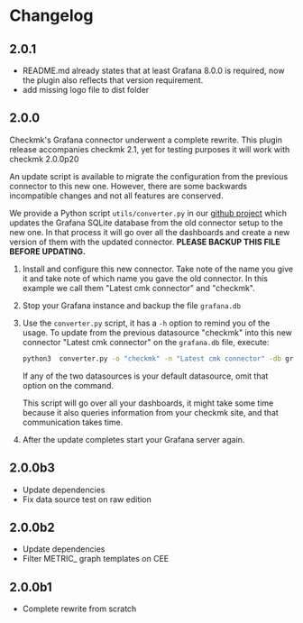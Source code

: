 # Changelog

[//]: # (The ci will use the first section starting with `##` as release notes.)

## 2.0.1

* README.md already states that at least Grafana 8.0.0 is required, now the
  plugin also reflects that version requirement.
* add missing logo file to dist folder

## 2.0.0

Checkmk's Grafana connector underwent a complete rewrite. This plugin release
accompanies checkmk 2.1, yet for testing purposes it will work with checkmk
2.0.0p20

An update script is available to migrate the configuration from the previous
connector to this new one. However, there are some backwards incompatible
changes and not all features are conserved.

We provide a Python script `utils/converter.py` in our [github project][github] which updates the Grafana
SQLite database from the old connector setup to the new one. In that process it
will go over all the dashboards and create a new version of them with the
updated connector. **PLEASE BACKUP THIS FILE BEFORE UPDATING.**

1. Install and configure this new connector. Take note of the name you give it
   and take note of which name you gave the old connector. In this example we
   call them "Latest cmk connector" and "checkmk".
2. Stop your Grafana instance and backup the file `grafana.db`
3. Use the `converter.py` script, it has a `-h` option to remind you of the
   usage. To update from the previous datasource "checkmk" into this new
   connector "Latest cmk connector" on the `grafana.db` file, execute:

   ```BASH
   python3  converter.py -o "checkmk" -n "Latest cmk connector" -db grafana.db
   ```

   If any of the two datasources is your default datasource, omit that option on
   the command.

   This script will go over all your dashboards, it might take some time because it
   also queries information from your checkmk site, and that communication takes
   time.

4. After the update completes start your Grafana server again.

[github]: https://github.com/tribe29/grafana-checkmk-datasource/


## 2.0.0b3

* Update dependencies
* Fix data source test on raw edition

## 2.0.0b2

* Update dependencies
* Filter METRIC_ graph templates on CEE

## 2.0.0b1

* Complete rewrite from scratch
